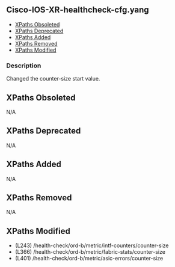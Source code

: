 ## Cisco-IOS-XR-healthcheck-cfg.yang

- [XPaths Obsoleted](#xpaths-obsoleted)
- [XPaths Deprecated](#xpaths-deprecated)
- [XPaths Added](#xpaths-added)
- [XPaths Removed](#xpaths-removed)
- [XPaths Modified](#xpaths-modified)

### Description

Changed the counter-size start value.

## XPaths Obsoleted

N/A

## XPaths Deprecated

N/A

## XPaths Added

N/A

## XPaths Removed

N/A

## XPaths Modified

- (L243)	/health-check/ord-b/metric/intf-counters/counter-size
- (L366)	/health-check/ord-b/metric/fabric-stats/counter-size
- (L401)	/health-check/ord-b/metric/asic-errors/counter-size

